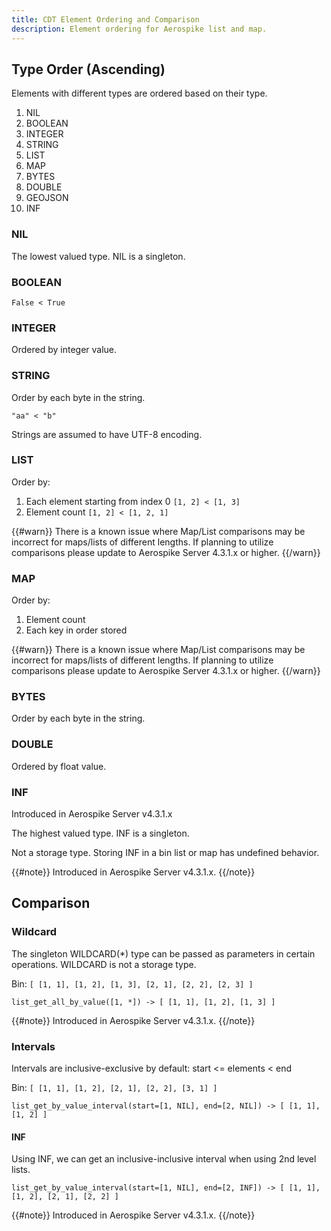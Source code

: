 ```yaml
---
title: CDT Element Ordering and Comparison
description: Element ordering for Aerospike list and map.
---
```


## Type Order (Ascending)

Elements with different types are ordered based on their type.

1. NIL
2. BOOLEAN
3. INTEGER
4. STRING
5. LIST
6. MAP
7. BYTES
8. DOUBLE
9. GEOJSON
10. INF

### NIL
The lowest valued type. NIL is a singleton.

### BOOLEAN
`False < True`

### INTEGER
Ordered by integer value.

### STRING
Order by each byte in the string.

`"aa" < "b"`

Strings are assumed to have UTF-8 encoding.

### LIST
Order by:

1. Each element starting from index 0 `[1, 2] < [1, 3]`
2. Element count `[1, 2] < [1, 2, 1]`

{{#warn}}
There is a known issue where Map/List comparisons may be incorrect for maps/lists of different lengths. If planning to utilize comparisons please update to Aerospike Server 4.3.1.x or higher.
{{/warn}}

### MAP
Order by:

1. Element count
2. Each key in order stored

{{#warn}}
There is a known issue where Map/List comparisons may be incorrect for maps/lists of different lengths. If planning to utilize comparisons please update to Aerospike Server 4.3.1.x or higher.
{{/warn}}

### BYTES
Order by each byte in the string.

### DOUBLE
Ordered by float value.

### INF
Introduced in Aerospike Server v4.3.1.x

The highest valued type. INF is a singleton.

Not a storage type. Storing INF in a bin list or map has undefined behavior.

{{#note}}
Introduced in Aerospike Server v4.3.1.x.
{{/note}}

## Comparison

### Wildcard
The singleton WILDCARD(*) type can be passed as parameters in certain operations. WILDCARD is not a storage type.

Bin: `[ [1, 1], [1, 2], [1, 3], [2, 1], [2, 2], [2, 3] ]`

`list_get_all_by_value([1, *]) -> [ [1, 1], [1, 2], [1, 3] ]`

{{#note}}
Introduced in Aerospike Server v4.3.1.x.
{{/note}}

### Intervals
Intervals are inclusive-exclusive by default: start <= elements < end

Bin: `[ [1, 1], [1, 2], [2, 1], [2, 2], [3, 1] ]`

`list_get_by_value_interval(start=[1, NIL], end=[2, NIL]) -> [ [1, 1], [1, 2] ]`

#### INF
Using INF, we can get an inclusive-inclusive interval when using 2nd level lists.

`list_get_by_value_interval(start=[1, NIL], end=[2, INF]) -> [ [1, 1], [1, 2], [2, 1], [2, 2] ]`

{{#note}}
Introduced in Aerospike Server v4.3.1.x.
{{/note}}

